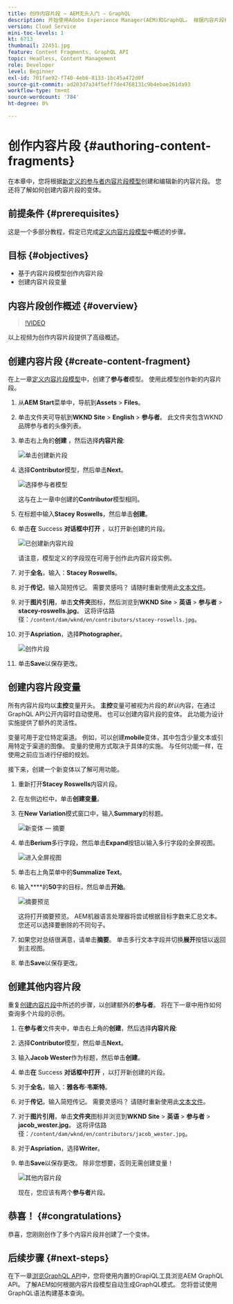 ```yaml
---
title: 创作内容片段 — AEM无头入门 — GraphQL
description: 开始使用Adobe Experience Manager(AEM)和GraphQL。 根据内容片段模型创建和编辑新的内容片段。 了解如何创建内容片段的变体。
version: Cloud Service
mini-toc-levels: 1
kt: 6713
thumbnail: 22451.jpg
feature: Content Fragments, GraphQL API
topic: Headless, Content Management
role: Developer
level: Beginner
exl-id: 701fae92-f740-4eb6-8133-1bc45a472d0f
source-git-commit: ad203d7a34f5eff7de4768131c9b4ebae261da93
workflow-type: tm+mt
source-wordcount: '784'
ht-degree: 0%

---
```


# 创作内容片段 {#authoring-content-fragments}

在本章中，您将根据[新定义的参与者内容片段模型](./content-fragment-models.md)创建和编辑新的内容片段。 您还将了解如何创建内容片段的变体。

## 前提条件 {#prerequisites}

这是一个多部分教程，假定已完成[定义内容片段模型](./content-fragment-models.md)中概述的步骤。

## 目标 {#objectives}

* 基于内容片段模型创作内容片段
* 创建内容片段变量

## 内容片段创作概述 {#overview}

>[!VIDEO](https://video.tv.adobe.com/v/22451/?quality=12&learn=on)

以上视频为创作内容片段提供了高级概述。

## 创建内容片段 {#create-content-fragment}

在上一章[定义内容片段模型](./content-fragment-models.md)中，创建了&#x200B;**参与者**&#x200B;模型。 使用此模型创作新的内容片段。

1. 从&#x200B;**AEM Start**&#x200B;菜单中，导航到&#x200B;**Assets** > **Files**。
1. 单击文件夹可导航到&#x200B;**WKND Site** > **English** > **参与者**。 此文件夹包含WKND品牌参与者的头像列表。

1. 单击右上角的&#x200B;**创建** ，然后选择&#x200B;**内容片段**:

   ![单击创建新片段](assets/author-content-fragments/create-content-fragment-menu.png)

1. 选择&#x200B;**Contributor**&#x200B;模型，然后单击&#x200B;**Next**。

   ![选择参与者模型](assets/author-content-fragments/select-contributor-model.png)

   这与在上一章中创建的&#x200B;**Contributor**&#x200B;模型相同。

1. 在标题中输入&#x200B;**Stacey Roswells**，然后单击&#x200B;**创建**。
1. 单击&#x200B;**在** Success **对话框中打开** ，以打开新创建的片段。

   ![已创建新内容片段](assets/author-content-fragments/new-content-fragment.png)

   请注意，模型定义的字段现在可用于创作此内容片段实例。

1. 对于&#x200B;**全名**，输入：**Stacey Roswells**。
1. 对于&#x200B;**传记**，输入简短传记。 需要灵感吗？ 请随时重新使用此[文本文件](assets/author-content-fragments/stacey-roswells-bio.txt)。
1. 对于&#x200B;**图片引用**，单击&#x200B;**文件夹**&#x200B;图标，然后浏览到&#x200B;**WKND Site** > **英语** > **参与者** > **stacey-roswells.jpg**。 这将评估路径：`/content/dam/wknd/en/contributors/stacey-roswells.jpg`。
1. 对于&#x200B;**Aspriation**，选择&#x200B;**Photographer**。

   ![创作片段](assets/author-content-fragments/stacye-roswell-fragment-authored.png)

1. 单击&#x200B;**Save**&#x200B;以保存更改。

## 创建内容片段变量

所有内容片段均以&#x200B;**主控**&#x200B;变量开头。 **主控**&#x200B;变量可被视为片段的&#x200B;*默认*&#x200B;内容，在通过GraphQL API公开内容时自动使用。 也可以创建内容片段的变体。 此功能为设计实施提供了额外的灵活性。

变量可用于定位特定渠道。 例如，可以创建&#x200B;**mobile**&#x200B;变体，其中包含少量文本或引用特定于渠道的图像。 变量的使用方式取决于具体的实施。 与任何功能一样，在使用之前应当进行仔细的规划。

接下来，创建一个新变体以了解可用功能。

1. 重新打开&#x200B;**Stacey Roswells**&#x200B;内容片段。
1. 在左侧边栏中，单击&#x200B;**创建变量**。
1. 在&#x200B;**New Variation**&#x200B;模式窗口中，输入&#x200B;**Summary**&#x200B;的标题。

   ![新变体 — 摘要](assets/author-content-fragments/new-variation-summary.png)

1. 单击&#x200B;**Berium**&#x200B;多行字段，然后单击&#x200B;**Expand**&#x200B;按钮以输入多行字段的全屏视图。

   ![进入全屏视图](assets/author-content-fragments/enter-full-screen-view.png)

1. 单击右上角菜单中的&#x200B;**Summalize Text**。

1. 输入&#x200B;****&#x200B;的&#x200B;**50**&#x200B;字的目标，然后单击&#x200B;**开始**。

   ![摘要预览](assets/author-content-fragments/summarize-text-preview.png)

   这将打开摘要预览。 AEM机器语言处理器将尝试根据目标字数来汇总文本。 您还可以选择要删除的不同句子。

1. 如果您对总结很满意，请单击&#x200B;**摘要**。 单击多行文本字段并切换&#x200B;**展开**&#x200B;按钮以返回到主视图。

1. 单击&#x200B;**Save**&#x200B;以保存更改。

## 创建其他内容片段

重复[创建内容片段](#create-content-fragment)中所述的步骤，以创建额外的&#x200B;**参与者**。 将在下一章中用作如何查询多个片段的示例。

1. 在&#x200B;**参与者**&#x200B;文件夹中，单击右上角的&#x200B;**创建**，然后选择&#x200B;**内容片段**:
1. 选择&#x200B;**Contributor**&#x200B;模型，然后单击&#x200B;**Next**。
1. 输入&#x200B;**Jacob Wester**&#x200B;作为标题，然后单击&#x200B;**创建**。
1. 单击&#x200B;**在** Success **对话框中打开** ，以打开新创建的片段。
1. 对于&#x200B;**全名**，输入：**雅各布·韦斯特**。
1. 对于&#x200B;**传记**，输入简短传记。 需要灵感吗？ 请随时重新使用此[文本文件](assets/author-content-fragments/jacob-wester.txt)。
1. 对于&#x200B;**图片引用**，单击&#x200B;**文件夹**&#x200B;图标并浏览到&#x200B;**WKND Site** > **英语** > **参与者** > **jacob_wester.jpg**。 这将评估路径：`/content/dam/wknd/en/contributors/jacob_wester.jpg`。
1. 对于&#x200B;**Aspriation**，选择&#x200B;**Writer**。
1. 单击&#x200B;**Save**&#x200B;以保存更改。 除非您想要，否则无需创建变量！

   ![其他内容片段](assets/author-content-fragments/additional-content-fragment.png)

   现在，您应该有两个&#x200B;**参与者**&#x200B;片段。

## 恭喜！ {#congratulations}

恭喜，您刚刚创作了多个内容片段并创建了一个变体。

## 后续步骤 {#next-steps}

在下一章[浏览GraphQL API](explore-graphql-api.md)中，您将使用内置的GrapiQL工具浏览AEM GraphQL API。 了解AEM如何根据内容片段模型自动生成GraphQL模式。 您将尝试使用GraphQL语法构建基本查询。
